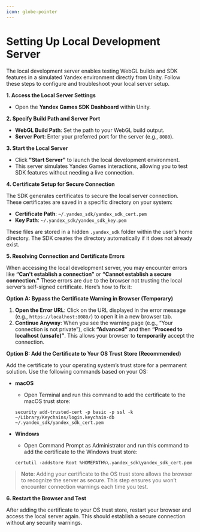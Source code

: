 ```yaml
---
icon: globe-pointer
---
```


# Setting Up Local Development Server

The local development server enables testing WebGL builds and SDK features in a simulated Yandex environment directly from Unity. Follow these steps to configure and troubleshoot your local server setup.

**1. Access the Local Server Settings**

* Open the **Yandex Games SDK Dashboard** within Unity.

**2. Specify Build Path and Server Port**

* **WebGL Build Path**: Set the path to your WebGL build output.
* **Server Port**: Enter your preferred port for the server (e.g., `8080`).

**3. Start the Local Server**

* Click **"Start Server"** to launch the local development environment.
* This server simulates Yandex Games interactions, allowing you to test SDK features without needing a live connection.

**4. Certificate Setup for Secure Connection**

The SDK generates certificates to secure the local server connection. These certificates are saved in a specific directory on your system:

* **Certificate Path**: `~/.yandex_sdk/yandex_sdk_cert.pem`
* **Key Path**: `~/.yandex_sdk/yandex_sdk_key.pem`

These files are stored in a hidden `.yandex_sdk` folder within the user’s home directory. The SDK creates the directory automatically if it does not already exist.

**5. Resolving Connection and Certificate Errors**

When accessing the local development server, you may encounter errors like **“Can't establish a connection”** or **“Cannot establish a secure connection.”** These errors are due to the browser not trusting the local server’s self-signed certificate. Here’s how to fix it:

**Option A: Bypass the Certificate Warning in Browser (Temporary)**

1. **Open the Error URL**: Click on the URL displayed in the error message (e.g., `https://localhost:8080/`) to open it in a new browser tab.
2. **Continue Anyway**: When you see the warning page (e.g., “Your connection is not private”), click **“Advanced”** and then **“Proceed to localhost (unsafe)”**. This allows your browser to **temporarily** accept the connection.

**Option B: Add the Certificate to Your OS Trust Store (Recommended)**

Add the certificate to your operating system’s trust store for a permanent solution. Use the following commands based on your OS:

*   **macOS**

    * Open Terminal and run this command to add the certificate to the macOS trust store:

    ```
    security add-trusted-cert -p basic -p ssl -k ~/Library/Keychains/login.keychain-db ~/.yandex_sdk/yandex_sdk_cert.pem
    ```


*   **Windows**

    * Open Command Prompt as Administrator and run this command to add the certificate to the Windows trust store:

    ```
    certutil -addstore Root %HOMEPATH%\.yandex_sdk\yandex_sdk_cert.pem
    ```

> **Note**: Adding your certificate to the OS trust store allows the browser to recognize the server as secure. This step ensures you won’t encounter connection warnings each time you test.

**6. Restart the Browser and Test**

After adding the certificate to your OS trust store, restart your browser and access the local server again. This should establish a secure connection without any security warnings.
